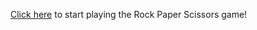 [Click here](https://danishaliq.github.io/RockPaperScissors/) to start playing the Rock Paper Scissors game!
